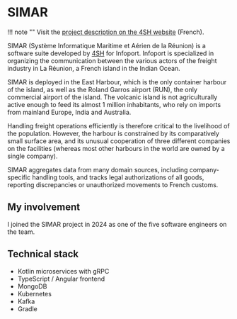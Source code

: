 # SIMAR

!!! note ""
    Visit the [project description on the 4SH website](https://www.4sh.fr/references/infoport.html) (French).

SIMAR (Système Informatique Maritime et Aérien de la Réunion) is a software suite developed by [4SH](4sh.md) for Infoport. Infoport is specialized in organizing the communication between the various actors of the freight industry in La Réunion, a French island in the Indian Ocean.

SIMAR is deployed in the East Harbour, which is the only container harbour of the island, as well as the Roland Garros airport (RUN), the only commercial airport of the island.
The volcanic island is not agriculturally active enough to feed its almost 1 million inhabitants, who rely on imports from mainland Europe, India and Australia.

Handling freight operations efficiently is therefore critical to the livelihood of the population. However, the harbour is constrained by its comparatively small surface area, and its unusual cooperation of three different companies on the facilities (whereas most other harbours in the world are owned by a single company).

SIMAR aggregates data from many domain sources, including company-specific handling tools, and tracks legal authorizations of all goods, reporting discrepancies or unauthorized movements to French customs.

## My involvement

I joined the SIMAR project in 2024 as one of the five software engineers on the team.

## Technical stack

- Kotlin microservices with gRPC
- TypeScript / Angular frontend
- MongoDB
- Kubernetes
- Kafka
- Gradle
